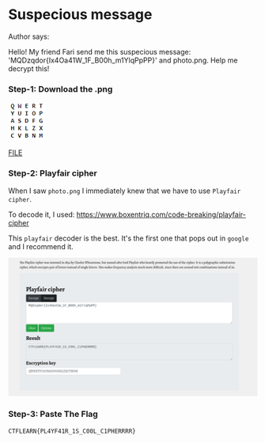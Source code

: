 # Suspecious message        

Author says:

Hello! My friend Fari send me this suspecious message: 'MQDzqdor{Ix4Oa41W_1F_B00h_m1YlqPpPP}' and photo.png. Help me decrypt this!

### Step-1: Download the .png

![png](photo.png)

[FILE](photo.png)

### Step-2: Playfair cipher

When I saw `photo.png` I immediately knew that we have to use `Playfair cipher`.

To decode it, I used: https://www.boxentriq.com/code-breaking/playfair-cipher

This `playfair` decoder is the best. It's the first one that pops out in `google` and I recommend it.

![Playfair](susscreen.png)

### Step-3: Paste The Flag

```
CTFLEARN{PL4YF41R_1S_C00L_C1PHERRRR}
```